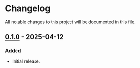 # Changelog

All notable changes to this project will be documented in this file.

## [0.1.0] - 2025-04-12

### Added

-   Initial release.

[0.1.0]: https://github.com/s77rt/react-native-sodium/releases/tag/v0.1.0

